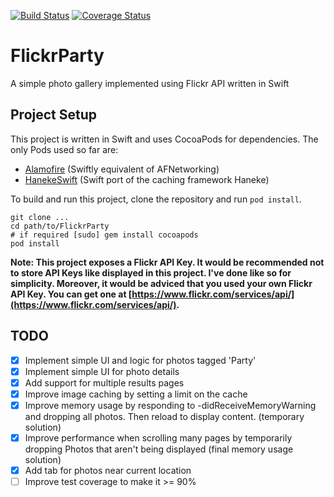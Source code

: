 [![Build Status](https://travis-ci.org/gtranchedone/FlickrParty.svg?branch=develop)](https://travis-ci.org/gtranchedone/FlickrParty)
[![Coverage Status](https://coveralls.io/repos/gtranchedone/FlickrParty/badge.svg?branch=master&service=github)](https://coveralls.io/github/gtranchedone/FlickrParty?branch=master)

# FlickrParty
A simple photo gallery implemented using Flickr API written in Swift

## Project Setup

This project is written in Swift and uses CocoaPods for dependencies. The only Pods used so far are:

* [Alamofire](https://github.com/Alamofire/Alamofire) (Swiftly equivalent of AFNetworking)
* [HanekeSwift](https://github.com/Haneke/HanekeSwift) (Swift port of the caching framework Haneke)

To build and run this project, clone the repository and run `pod install`.

    git clone ...
    cd path/to/FlickrParty
    # if required [sudo] gem install cocoapods
    pod install

**Note: This project exposes a Flickr API Key. It would be recommended not to store API Keys like displayed in this project. I've done like so for simplicity.
Moreover, it would be adviced that you used your own Flickr API Key. You can get one at [https://www.flickr.com/services/api/](https://www.flickr.com/services/api/).**

## TODO

- [x] Implement simple UI and logic for photos tagged 'Party'
- [x] Implement simple UI for photo details
- [x] Add support for multiple results pages
- [x] Improve image caching by setting a limit on the cache
- [x] Improve memory usage by responding to -didReceiveMemoryWarning and dropping all photos. Then reload to display content. (temporary solution)
- [x] Improve performance when scrolling many pages by temporarily dropping Photos that aren't being displayed (final memory usage solution)
- [x] Add tab for photos near current location
- [ ] Improve test coverage to make it >= 90%
